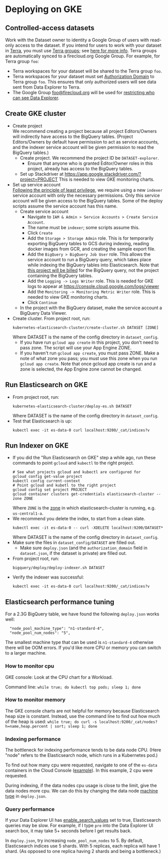 # Deploying on GKE

## Controlled-access datasets
Work with the Dataset owner to identity a Google Group of users with read-only
access to the dataset. If you intend for users to work with your dataset in
[Terra](https://http://app.terra.bio), you must use
[Terra groups](https://app.terra.bio/#groups); see
[here for more info](https://software.broadinstitute.org/firecloud/documentation/article?id=9553).
Terra groups are automatically synced to a firecloud.org Google Group. For
example, for Terra group `foo`:
* Terra workspaces for your dataset will be shared to the Terra group `foo`.
* Terra workspaces for your dataset must set
  [Authorization Domain](https://gatkforums.broadinstitute.org/firecloud/discussion/9524/authorization-domains)
  to Terra group `foo`. This ensures that only authorized users will see data
  sent from Data Explorer to Terra.
* The Google Group foo@firecloud.org will be used for
  [restricting who can see Data Explorer](https://github.com/DataBiosphere/data-explorer/tree/master/deploy#enable-access-control).

## Create GKE cluster
* Create project  
  We recommend creating a
  project because all project Editors/Owners will indirectly have
  access to the BigQuery tables. (Project Editors/Owners by default have
  permission to act as service accounts, and the indexer service account will be
  given permission to read the BigQuery tables.)
  * Create project. We recommend the project ID
  be `DATASET-explorer`.
    * Ensure that anyone who is
    granted Editor/Owner roles in this project, already has access to the BigQuery tables.
  * Set up Stackdriver at https://app.google.stackdriver.com/?project=PROJECT
  This is needed to view GKE monitoring charts.
* Set up service account  
[Following the principle of least privilege](https://cloud.google.com/kubernetes-engine/docs/tutorials/authenticating-to-cloud-platform#why_use_service_accounts),
we require using a new `indexer` service account with only the necessary permissions. 
Only this service account will be given access to the BigQuery tables. Some of the deploy scripts 
assume the service account has this name.
  * Create service account
    * Navigate to `IAM & Admin > Service Accounts > Create Service Account`.
    * The name must be `indexer`; some scripts assume this.
    * Click `Create`
    * Add the `Storage > Storage Admin` role. This is for temporarily
    exporting BigQuery tables to GCS during indexing, reading
    docker images from GCR, and creating the sample export file.
    * Add the `BigQuery > BigQuery Job User` role. This allows the service
    account to run a BigQuery query, which takes place while indexing the
    BigQuery tables into Elasticsearch. Note that [this project will be billed](https://github.com/DataBiosphere/data-explorer-indexers/blob/master/bigquery/indexer.py#L131)
    for the BigQuery query, not the project containing the BigQuery tables.
    * Add the `Logging -> Logs Writer` role. This is needed for GKE logs to
    appear at https://console.cloud.google.com/logs/viewer
    * Add the `Monitoring -> Monitoring Metric Writer` role. This is needed to
    view GKE monitoring charts.
    * Click `Continue`
  * In the project with the BigQuery dataset, make the service account a
  BigQuery Data Viewer.
* Create cluster. From project root, run:
  ```
  kubernetes-elasticsearch-cluster/create-cluster.sh DATASET [ZONE]
  ```
  Where DATASET is the name of the config directory in `dataset_config`.
    * If you have run `gcloud app create` in this project, you don't need to pass zone. The script will use your App Engine ZONE.
    * If you haven't run `gcloud app create`, you must pass ZONE. Make a note of what zone you pass; you must use this zone when you run `gcloud app create`.
  Note that once gcloud app create is run and a zone is selected, the App Engine zone cannot be changed.


## Run Elasticsearch on GKE
* From project root, run:
  ```
  kubernetes-elasticsearch-cluster/deploy-es.sh DATASET
  ```
  Where DATASET is the name of the config directory in `dataset_config`.
* Test that Elasticsearch is up:
  ```
  kubectl exec -it es-data-0 curl localhost:9200/_cat/indices?v
  ```

## Run Indexer on GKE
* If you did the "Run Elasticsearch on GKE" step a while ago, run
  these commands to point `gcloud` and `kubectl` to the right project.
  ```
  # See what projects gcloud and kubectl are configured for
  gcloud config get-value project
  kubectl config current-context
  # Point gcloud and kubetl to the right project
  gcloud config set project PROJECT
  gcloud container clusters get-credentials elasticsearch-cluster --zone ZONE
  ```
  Where `ZONE` is the
  [zone](https://console.cloud.google.com/kubernetes/list) in which
  elasticsearch-cluster is running, e.g. `us-central1-a`.
* We recommend you delete the index, to start from a clean slate.
  ```
  kubectl exec -it es-data-0 -- curl -XDELETE localhost:9200/DATASET*
  ```
  Where DATASET is the name of the config directory in `dataset_config`.
* Make sure the files in `dataset_config/DATASET` are filled out.
  * Make sure `deploy.json` (and the `authorization_domain` field in
    `dataset.json`, if the dataset is private) are filled out.
* From project root, run:
  ```
  bigquery/deploy/deploy-indexer.sh DATASET
  ```
* Verify the indexer was successful:
  ```
  kubectl exec -it es-data-0 curl localhost:9200/_cat/indices?v
  ```

## Elasticsearch performance tuning

For a 2.3G BigQuery table, we have found the following `deploy.json` works well:
```
  "node_pool_machine_type": "n1-standard-4",
  "node_pool_num_nodes": "5",
```
The smallest machine type that can be used is `n1-standard-4` otherwise there
will be OOM errors. If you'd like more CPU or memory you can switch to a
larger machine.

### How to monitor cpu

GKE console: Look at the CPU chart for a Workload.

Command line: `while true; do kubectl top pods; sleep 1; done`

### How to monitor memory

The GKE console charts are not helpful for memory because Elasticsearch heap
size is constant. Instead, use the command line to find out how much of the
heap is used: `while true; do curl -s localhost:9200/_cat/nodes?h=name,heap.percent | sort; sleep 1; done`

### Indexing performance

The bottleneck for indexing performance tends to be data node CPU.
(Here "node" refers to the Elasticsearch node, which runs in a Kubernetes pod.)

To find out how many cpu were requested, navigate to one of the `es-data`
containers in the Cloud Console ([example](https://i.imgur.com/iwygmh9.png)).
In this example, 2 cpu were requested.

During indexing, if the data nodes cpu usage is close to the limit,
give the data nodes more cpu. We can do this by changing the data node
[machine type](https://cloud.google.com/compute/docs/machine-types) in `deploy.json`.

### Query performance

If your Data Explorer UI has [enable_search_values](https://github.com/DataBiosphere/data-explorer/blob/2daf10777470b17f3f43df1685eca0e41323389b/dataset_config/template/ui.json#L24)
set to true, Elasticsearch queries may be slow. For example, if I type `pre`
into the Data Explorer UI search box, it may take 5+ seconds before I get
results back.

In `deploy.json`, try increasing `node_pool_num_nodes` to 5.
By default, Elasticsearch indices use 5 shards. With 5 replicas, each replica
will have 1 shard. (As opposed to one replica having 2 shards and being a
bottleneck.)
